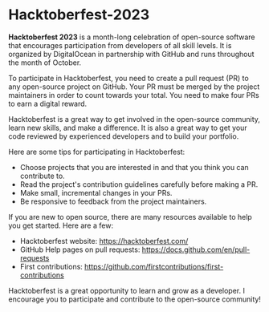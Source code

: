 # Hacktoberfest-2023

__Hacktoberfest 2023__  is a month-long celebration of open-source software that encourages participation from developers of all skill levels. It is organized by DigitalOcean in partnership with GitHub and runs throughout the month of October.

To participate in Hacktoberfest, you need to create a pull request (PR) to any open-source project on GitHub. Your PR must be merged by the project maintainers in order to count towards your total. You need to make four PRs to earn a digital reward.

Hacktoberfest is a great way to get involved in the open-source community, learn new skills, and make a difference. It is also a great way to get your code reviewed by experienced developers and to build your portfolio.

Here are some tips for participating in Hacktoberfest:

* Choose projects that you are interested in and that you think you can contribute to.
* Read the project's contribution guidelines carefully before making a PR.
* Make small, incremental changes in your PRs.
* Be responsive to feedback from the project maintainers.

If you are new to open source, there are many resources available to help you get started. Here are a few:

* Hacktoberfest website: https://hacktoberfest.com/
* GitHub Help pages on pull requests: https://docs.github.com/en/pull-requests
* First contributions: https://github.com/firstcontributions/first-contributions

Hacktoberfest is a great opportunity to learn and grow as a developer. I encourage you to participate and contribute to the open-source community!
